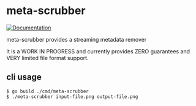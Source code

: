 # meta-scrubber
[![Documentation](https://godoc.org/github.com/getlantern/meta-scrubber?status.svg)](http://pkg.go.dev/github.com/getlantern/meta-scrubber?tab=doc)

meta-scrubber provides a streaming metadata remover

It is a WORK IN PROGRESS and currently provides ZERO guarantees and VERY limited file format support.

## cli usage
```
$ go build ./cmd/meta-scrubber
$ ./meta-scrubber input-file.png output-file.png
```
